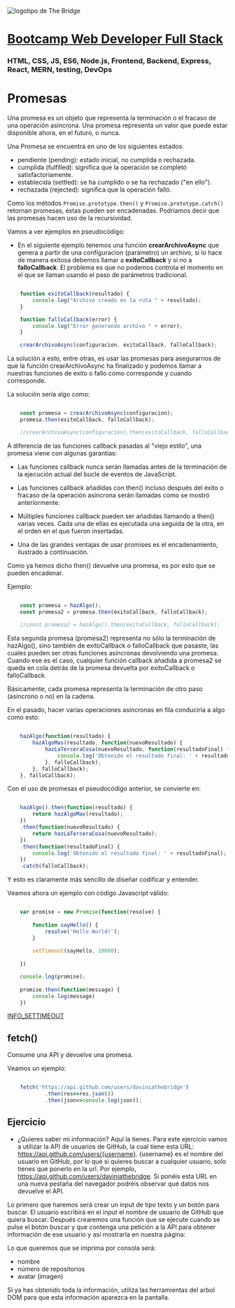 ![logotipo de The Bridge](https://user-images.githubusercontent.com/27650532/77754601-e8365180-702b-11ea-8bed-5bc14a43f869.png  "logotipo de The Bridge")


# [Bootcamp Web Developer Full Stack](https://www.thebridge.tech/bootcamps/bootcamp-fullstack-developer/)

### HTML, CSS,  JS, ES6, Node.js, Frontend, Backend, Express, React, MERN, testing, DevOps

# Promesas
Una promesa es un objeto que representa la terminación o el fracaso de una operación asíncrona. Una promesa representa un valor que puede estar disponible ahora, en el futuro, o nunca.

Una Promesa se encuentra en uno de los siguientes estados:

- pendiente (pending): estado inicial, no cumplida o rechazada.
- cumplida (fulfilled): significa que la operación se completó satisfactoriamente.
- establecida (settled): se ha cumplido o se ha rechazado ("en ello").
- rechazada (rejected): significa que la operación falló.

Como los métodos `Promise.prototype.then()` y `Promise.prototype.catch()` retornan promesas, éstas pueden ser encadenadas. Podríamos decir que las promesas hacen uso de la recursividad.

Vamos a ver ejemplos en pseudocódigo: 
- En el siguiente ejemplo tenemos una función **crearArchivoAsync** que genera a partir de una configuracion (parámetro) un archivo, si lo hace de manera exitosa debemos llamar a **exitoCallback** y si no a **falloCallback**. El problema es que no podemos controla el momento en el que se llaman usando el paso de parámetros tradicional.

```Javascript 

    function exitoCallback(resultado) {
        console.log("Archivo creado en la ruta " + resultado);
    }

    function falloCallback(error) {
        console.log("Error generando archivo " + error);
    }

    crearArchivoAsync(configuracion, exitoCallback, falloCallback);

```

La solución a esto, entre otras, es usar las promesas para asegurarnos de que la función crearArchivoAsync ha finalizado y podemos llamar a nuestras funciones de exito o fallo como corresponde y cuando corresponde.

La solución sería algo como: 

```Javascript

    const promesa = crearArchivoAsync(configuracion);
    promesa.then(exitoCallback, falloCallback);

    //crearArchivoAsync(configuracion).then(exitoCallback, falloCallback);

```

A diferencia de las funciones callback pasadas al "viejo estilo", una promesa viene con algunas garantías:

- Las funciones callback nunca serán llamadas antes de la terminación de la ejecución actual del bucle de eventos de JavaScript.

- Las funciones callback añadidas con then() incluso después del éxito o fracaso de la operación asíncrona serán llamadas como se mostró anteriormente.

- Múltiples funciones callback pueden ser añadidas llamando a then() varias veces. Cada una de ellas es ejecutada una seguida de la otra, en el orden en el que fueron insertadas.

- Una de las grandes ventajas de usar promises es el encadenamiento, ilustrado a continuación.

Como ya hemos dicho then() devuelve una promesa, es por esto que se pueden encadenar. 

Ejemplo:

```Javascript

    const promesa = hazAlgo();
    const promesa2 = promesa.then(exitoCallback, falloCallback);
    
    //const promesa2 = hazAlgo().then(exitoCallback, falloCallback);

```
Esta segunda promesa (promesa2) representa no sólo la terminación de hazAlgo(), sino también de exitoCallback o falloCallback que pasaste, las cuales pueden ser otras funciones asíncronas devolviendo una promesa. Cuando ese es el caso, cualquier función callback añadida a promesa2 se queda en cola detrás de la promesa devuelta por exitoCallback o falloCallback.

Básicamente, cada promesa representa la terminación de otro paso (asíncrono o no) en la cadena.

En el pasado, hacer varias operaciones asíncronas en fila conduciría a algo como esto: 

```Javascript

    hazAlgo(function(resultado) {
        hazAlgoMas(resultado, function(nuevoResultado) {
            hazLaTerceraCosa(nuevoResultado, function(resultadoFinal) {
                console.log('Obtenido el resultado final: ' + resultadoFinal
            }, falloCallback);
        }, falloCallback);
    }, falloCallback);

```

Con el uso de promesas el pseudocódigo anterior, se convierte en: 

```Javascript

    hazAlgo().then(function(resultado) {
        return hazAlgoMas(resultado);
    })
    .then(function(nuevoResultado) {
        return hazLaTerceraCosa(nuevoResultado);
    })
    .then(function(resultadoFinal) {
        console.log('Obtenido el resultado final: ' + resultadoFinal);
    })
    .catch(falloCallback);

```
Y esto es claramente más sencillo de diseñar codificar y entender.

Veamos ahora un ejemplo con código Javascript válido: 

```Javascript

    var promise = new Promise(function(resolve) {
    
        function sayHello() {
            resolve('Hello World!');
        }
    
        setTimeout(sayHello, 10000);
    
    })

    console.log(promise);
    
    promise.then(function(message) {
        console.log(message) 
    })

```
[INFO_SETTIMEOUT](https://www.w3schools.com/jsref/met_win_settimeout.asp)


## fetch()
Consume una API y devuelve una promesa.

Veamos un ejemplo: 

```Javascript

    fetch('https://api.github.com/users/daviniathebridge')
            .then(res=>res.json())
            .then(json=>console.log(json));

```

## Ejercicio
- ¿Quieres saber mi información? Aquí la tienes.
Para este ejercicio vamos a utilizar la API de usuarios de GitHub, la cual tiene esta URL: https://api.github.com/users/{username}. {username} es el nombre del usuario en GitHub, por lo que si quieres buscar a cualquier usuario, solo tienes que ponerlo en la url. Por ejemplo, https://api.github.com/users/daviniathebridge. Si ponéis esta URL en una nueva pestaña del navegador podréis observar qué datos nos devuelve el API.

Lo primero que haremos será crear un input de tipo texto y un botón para buscar. El usuario escribirá en el input el nombre de usuario de GitHub que quiera buscar. Después crearemos una función que se ejecute cuando se pulse el botón buscar y que contenga una petición a la API para obtener información de ese usuario y así mostrarla en nuestra página:

Lo que queremos que se imprima por consola será:

- nombre
- número de repositorios
- avatar (imagen)

Si ya has obtenido toda la información, utiliza las herramientas del arbol DOM para que esta información aparezca en la pantalla.